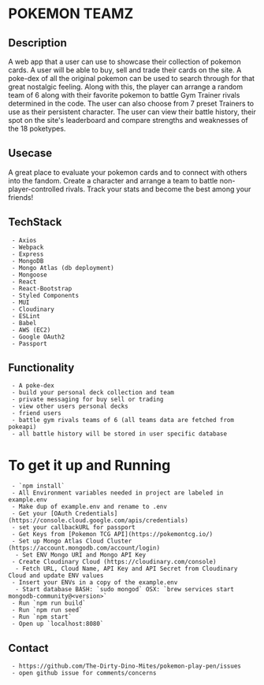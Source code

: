 
# POKEMON TEAMZ

## Description

A web app that a user can use to showcase
their collection of pokemon cards. A user will
be able to buy, sell and trade their cards on
the site. A poke-dex of all the original pokemon
can be used to search through for that great
nostalgic feeling. Along with this, the player
can arrange a random team of 6 along with their
favorite pokemon to battle Gym Trainer rivals
determined in the code. The user can also choose
from 7 preset Trainers to use as their
persistent character. The user can view their
battle history, their spot on the site's leaderboard
and compare strengths and weaknesses of the 18
poketypes.

## Usecase

A great place to evaluate your pokemon cards and to connect with others into the fandom. Create a character and arrange a team to battle non-player-controlled rivals. Track your stats and become the best among your friends!

## TechStack
     - Axios
     - Webpack
     - Express
     - MongoDB
     - Mongo Atlas (db deployment)
     - Mongoose
     - React
     - React-Bootstrap
     - Styled Components
     - MUI
     - Cloudinary
     - ESLint
     - Babel
     - AWS (EC2)
     - Google OAuth2
     - Passport

## Functionality
     - A poke-dex
     - build your personal deck collection and team
     - private messaging for buy sell or trading
     - view other users personal decks
     - friend users
     - battle gym rivals teams of 6 (all teams data are fetched from pokeapi)
     - all battle history will be stored in user specific database

# To get it up and Running
     - `npm install`
     - All Environment variables needed in project are labeled in example.env
     - Make dup of example.env and rename to .env
     - Get your [OAuth Credentials](https://console.cloud.google.com/apis/credentials)
     - set your callbackURL for passport
     - Get Keys from [Pokemon TCG API](https://pokemontcg.io/)
     - Set up Mongo Atlas Cloud Cluster (https://account.mongodb.com/account/login)
      - Set ENV Mongo URI and Mongo API Key
     - Create Cloudinary Cloud (https://cloudinary.com/console)
      - Fetch URL, Cloud Name, API Key and API Secret from Cloudinary Cloud and update ENV values
     - Insert your ENVs in a copy of the example.env
      - Start database BASH: `sudo mongod` OSX: `brew services start mongodb-community@<version>`
     - Run `npm run build`
     - Run `npm run seed`
     - Run `npm start`
     - Open up `localhost:8080`

## Contact
     - https://github.com/The-Dirty-Dino-Mites/pokemon-play-pen/issues
     - open github issue for comments/concerns

